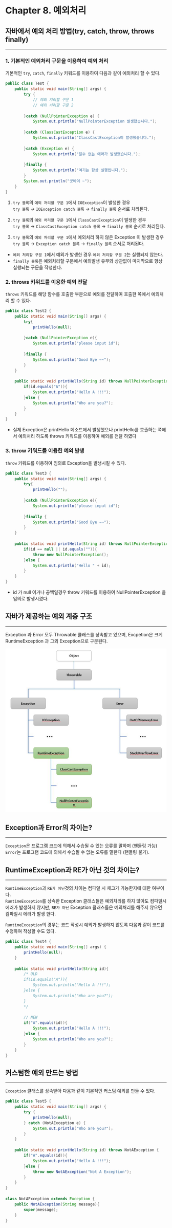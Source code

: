 # Chapter 8. 예외처리
## 자바에서 예외 처리 방법(try, catch, throw, throws finally)
***
### 1. 기본적인 예외처리 구문을 이용하여 예외 처리
기본적인 `try`, `catch`, `finally` 키워드를 이용하여 다음과 같이 예외처리 할 수 있다.
```java
public class Test {
    public static void main(String[] args) {
        try {
            // 예외 처리할 구문 1
            // 예외 처리할 구문 2

        }catch (NullPointerException e) {
            System.out.println("NullPointerException 발생했습니다.");

        }catch (ClassCastException e) {
            System.out.println("ClassCastException이 발생했습니다.");

        }catch (Exception e) {
            System.out.println("알수 없는 에러가 발생했습니다.");

        }finally {
            System.out.println("여기는 항상 실행됩니다.");
        }
        System.out.println("굿바이 ~");
    }
}
```
1. `try 블록`의 `예외 처리할 구문 1`에서 `IOException`이 발생한 경우  
   `try 블록` → `IOException catch 블록` → `finally 블록` 순서로 처리된다.


2. `try 블록`의 `예외 처리할 구문 1`에서 `ClassCastException`이 발생한 경우  
   `try 블록` → `ClassCastException catch 블록` → `finally 블록` 순서로 처리된다.
   

3. `try 블록`의 `예외 처리할 구문 1`에서 예외처리 하지 않은 Exception 이 발생한 경우  
   `try 블록` → `Exception catch 블록` → `finally 블록` 순서로 처리된다.

* `예외 처리할 구문 1`에서 예외가 발생한 경우 `예외 처리할 구문 2`는 실행되지 않는다.
* `finally 블록`은 예외처리할 구문에서 예외발생 유무와 상관없이 마지막으로 항상 실행되는 구문을 작성한다.

### 2. throws 키워드를 이용한 예외 전달
`throws` 키워드를 해당 함수를 호출한 부분으로 예외를 전달하여 호출한 쪽에서 예외처리 할 수 있다.
```java
public class Test2 {
    public static void main(String[] args) {
        try{
            printHello(null);

        }catch (NullPointerException e){
            System.out.println("please input id");

        }finally {
            System.out.println("Good Bye ~~");
        }
    }

    public static void printHello(String id) throws NullPointerException {
        if(id.equals("A")){
            System.out.println("Hello A !!!");
        }else {
            System.out.println("Who are you?");
        }
    }
}
```
* 실제 Exception은 printHello 메소드에서 발생했으나 printHello를 호출하는 쪽에서 예외처리 하도록 throws 키워드를 이용하여 예외를 전달 하였다


### 3. throw 키워드를 이용한 예외 발생
`throw` 키워드를 이용하여 임의로 Exception을 발생시킬 수 있다.
```java
public class Test3 {
    public static void main(String[] args) {
        try{
            printHello("");

        }catch (NullPointerException e){
            System.out.println("please input id");

        }finally {
            System.out.println("Good Bye ~~");
        }
    }

    public static void printHello(String id) throws NullPointerException {
        if(id == null || id.equals("")){
            throw new NullPointerException();
        }else {
            System.out.println("Hello " + id);
        }
    }
}
```
* id 가 null 이거나 공백일경우 throw 키워드를 이용하여 NullPointerException 을 임의로 발생시켰다.

## 자바가 제공하는 예외 계층 구조
***
Exception 과 Error 모두 Throwable 클래스를 상속받고 있으며, Excpetion은 크게 RuntimeException 과 그외 Exception으로 구분된다.

![자바 계층구조](./resources/exception_hierarchy.jpg)




## Exception과 Error의 차이는?
***
`Exception`은 프로그램 코드에 의해서 수습될 수 있는 오류를 말하며 (핸들링 가능)  
`Error`는 프로그램 코드에 의해서 수습될 수  없는 오류를 말한다 (핸들링 불가). 


## RuntimeException과 RE가 아닌 것의 차이는?
***
`RuntimeException`과 `RE가 아닌`것의 차이는 컴파일 시 체크가 가능한지에 대한 여부이다.  
`RuntimeException`를 상속한 Exception 클래스들은 예외처리를 하지 않아도 컴파일시 에러가 발생하지 않지만, `RE가 아닌` Exception 클래스들은 예외처리를 해주지 않으면 컴파일시 에러가 발생 한다.

`RuntimeException`의 경우는 코드 작성시 예외가 발생하지 않도록 다음과 같이 코드를 수정하여 작성할 수도 있다.
```java
public class Test4 {
    public static void main(String[] args) {
        printHello(null);
    }

    public static void printHello(String id){
        /* OLD
        if(id.equals("A")){
            System.out.println("Hello A !!!");
        }else {
            System.out.println("Who are you?");
        }
        */
        
        // NEW
        if("A".equals(id)){
            System.out.println("Hello A !!!");
        }else {
            System.out.println("Who are you?");
        }
    }
}
```

## 커스텀한 예외 만드는 방법
***
`Exception` 클래스를 상속받아 다음과 같이 기본적인 커스텀 예외를 만들 수 있다.
```java
public class Test5 {
    public static void main(String[] args) {
        try {
            printHello(null);
        } catch (NotAException e) {
            System.out.println("Who are you?");
        }
    }

    public static void printHello(String id) throws NotAException {
        if("A".equals(id)){
            System.out.println("Hello A !!!");
        }else {
            throw new NotAException("Not A Exception");
        }
    }
}

class NotAException extends Exception {
    public NotAException(String message){
        super(message);
    }
}
```
